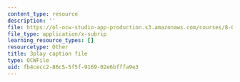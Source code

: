 ```yaml
---
content_type: resource
description: ''
file: https://ol-ocw-studio-app-production.s3.amazonaws.com/courses/8-01sc-classical-mechanics-fall-2016/fb4cecc286c55f5f916902e6bfffa9e3_Xsg27_uGVZA.vtt
file_type: application/x-subrip
learning_resource_types: []
resourcetype: Other
title: 3play caption file
type: OCWFile
uid: fb4cecc2-86c5-5f5f-9169-02e6bfffa9e3
---
```

